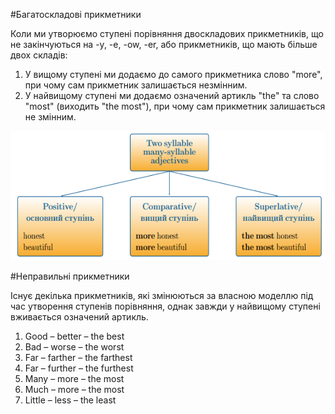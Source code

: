#Багатоскладовi прикметники

Коли ми утворюємо ступені порівняння двоскладових прикметників, що не закінчуються на <span class="p1">-y</span>, <span class="p1">-e</span>, <span class="p1">-ow</span>, <span class="p1">-er</span>, або прикметників, що мають більше двох складів:

<ol>
<li>У вищому ступені ми додаємо до самого прикметника слово "<span class="p1">more</span>", при чому сам прикметник залишається незмінним.</li>
<li>У найвищому ступені ми додаємо означений артикль "<span class="p1">the</span>" та слово "<span class="p1">most</span>" (виходить "<span class="p1">the most</span>"), при чому сам прикметник залишається не змінним.</li>
</ol>

<div align="space"><img src="131_p2.png"/></div>

#Неправильні прикметники

<p>Існує декілька прикметників, які змінюються за власною моделлю під час утворення ступенів порівняння, однак завжди у найвищому ступені вживається означений артикль.</p>

<ol>
<span class="p1"><li>Good – better – the best</li></span>
<span class="p1"><li>Bad – worse – the worst</li></span>
<span class="p1"><li>Far – farther – the farthest</li></span>
<span class="p1"><li>Far – further – the furthest</li></span>
<span class="p1"><li>Many – more – the most</li></span>
<span class="p1"><li>Much – more – the most</li></span>
<span class="p1"><li>Little – less – the least</li></span>
</ol>